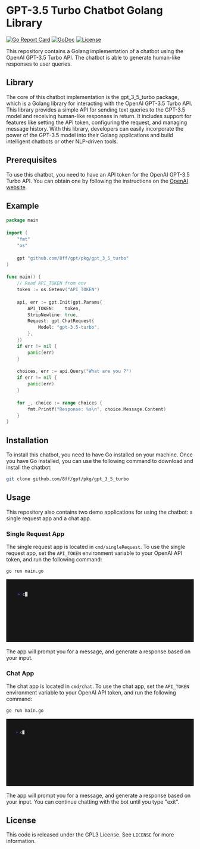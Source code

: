 # GPT-3.5 Turbo Chatbot Golang Library
[![Go Report Card](https://goreportcard.com/badge/github.com/8ff/gpt)](https://goreportcard.com/report/github.com/8ff/gpt)
[![GoDoc](https://godoc.org/github.com/8ff/gpt/pkg/gpt_3_5_turbo?status.svg)](https://godoc.org/github.com/8ff/gpt/pkg/gpt_3_5_turbo)
[![License](https://img.shields.io/badge/License-GPLv3-blue.svg)](https://github.com/8ff/gpt/blob/main/LICENSE)

This repository contains a Golang implementation of a chatbot using the OpenAI GPT-3.5 Turbo API. The chatbot is able to generate human-like responses to user queries.

## Library
The core of this chatbot implementation is the gpt_3_5_turbo package, which is a Golang library for interacting with the OpenAI GPT-3.5 Turbo API. This library provides a simple API for sending text queries to the GPT-3.5 model and receiving human-like responses in return. It includes support for features like setting the API token, configuring the request, and managing message history. With this library, developers can easily incorporate the power of the GPT-3.5 model into their Golang applications and build intelligent chatbots or other NLP-driven tools.


## Prerequisites

To use this chatbot, you need to have an API token for the OpenAI GPT-3.5 Turbo API. You can obtain one by following the instructions on the [OpenAI website](https://beta.openai.com/signup/).

## Example
```go
package main

import (
	"fmt"
	"os"

	gpt "github.com/8ff/gpt/pkg/gpt_3_5_turbo"
)

func main() {
	// Read API_TOKEN from env
	token := os.Getenv("API_TOKEN")

	api, err := gpt.Init(gpt.Params{
		API_TOKEN:    token,
		StripNewline: true,
		Request: gpt.ChatRequest{
			Model: "gpt-3.5-turbo",
		},
	})
	if err != nil {
		panic(err)
	}

	choices, err := api.Query("What are you ?")
	if err != nil {
		panic(err)
	}

	for _, choice := range choices {
		fmt.Printf("Response: %s\n", choice.Message.Content)
	}
}
```

## Installation

To install this chatbot, you need to have Go installed on your machine. Once you have Go installed, you can use the following command to download and install the chatbot:

```bash
git clone github.com/8ff/gpt/pkg/gpt_3_5_turbo
```

## Usage

This repository also contains two demo applications for using the chatbot: a single request app and a chat app.

### Single Request App

The single request app is located in `cmd/singleRequest`. To use the single request app, set the `API_TOKEN` environment variable to your OpenAI API token, and run the following command:

```bash
go run main.go
```

![](media/singleRequest.gif "Single Request App")


The app will prompt you for a message, and generate a response based on your input.

### Chat App

The chat app is located in `cmd/chat`. To use the chat app, set the `API_TOKEN` environment variable to your OpenAI API token, and run the following command:

```bash
go run main.go
```

![](media/chat.gif "Chat App")


The app will prompt you for a message, and generate a response based on your input. You can continue chatting with the bot until you type "exit".

## License

This code is released under the GPL3 License. See `LICENSE` for more information.